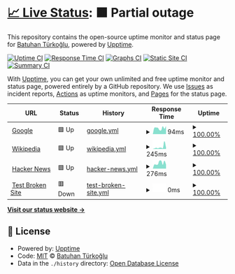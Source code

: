 # [📈 Live Status](https://demo.upptime.js.org): <!--live status--> **🟧 Partial outage**

This repository contains the open-source uptime monitor and status page for [Batuhan Türkoğlu](https://demo.upptime.js.org), powered by [Upptime](https://github.com/upptime/upptime).

[![Uptime CI](https://github.com/Batuhantrkgl/upptime/workflows/Uptime%20CI/badge.svg)](https://github.com/Batuhantrkgl/upptime/actions?query=workflow%3A%22Uptime+CI%22)
[![Response Time CI](https://github.com/Batuhantrkgl/upptime/workflows/Response%20Time%20CI/badge.svg)](https://github.com/Batuhantrkgl/upptime/actions?query=workflow%3A%22Response+Time+CI%22)
[![Graphs CI](https://github.com/Batuhantrkgl/upptime/workflows/Graphs%20CI/badge.svg)](https://github.com/Batuhantrkgl/upptime/actions?query=workflow%3A%22Graphs+CI%22)
[![Static Site CI](https://github.com/Batuhantrkgl/upptime/workflows/Static%20Site%20CI/badge.svg)](https://github.com/Batuhantrkgl/upptime/actions?query=workflow%3A%22Static+Site+CI%22)
[![Summary CI](https://github.com/Batuhantrkgl/upptime/workflows/Summary%20CI/badge.svg)](https://github.com/Batuhantrkgl/upptime/actions?query=workflow%3A%22Summary+CI%22)

With [Upptime](https://upptime.js.org), you can get your own unlimited and free uptime monitor and status page, powered entirely by a GitHub repository. We use [Issues](https://github.com/Batuhantrkgl/upptime/issues) as incident reports, [Actions](https://github.com/Batuhantrkgl/upptime/actions) as uptime monitors, and [Pages](https://demo.upptime.js.org) for the status page.

<!--start: status pages-->
<!-- This summary is generated by Upptime (https://github.com/upptime/upptime) -->
<!-- Do not edit this manually, your changes will be overwritten -->
<!-- prettier-ignore -->
| URL | Status | History | Response Time | Uptime |
| --- | ------ | ------- | ------------- | ------ |
| <img alt="" src="https://favicons.githubusercontent.com/www.google.com" height="13"> [Google](https://www.google.com) | 🟩 Up | [google.yml](https://github.com/batuhantrkgl/upptime/commits/HEAD/history/google.yml) | <details><summary><img alt="Response time graph" src="./graphs/google/response-time-week.png" height="20"> 94ms</summary><br><a href="https://alright-turkey.ck/history/google"><img alt="Response time 94" src="https://img.shields.io/endpoint?url=https%3A%2F%2Fraw.githubusercontent.com%2Fbatuhantrkgl%2Fupptime%2FHEAD%2Fapi%2Fgoogle%2Fresponse-time.json"></a><br><a href="https://alright-turkey.ck/history/google"><img alt="24-hour response time 84" src="https://img.shields.io/endpoint?url=https%3A%2F%2Fraw.githubusercontent.com%2Fbatuhantrkgl%2Fupptime%2FHEAD%2Fapi%2Fgoogle%2Fresponse-time-day.json"></a><br><a href="https://alright-turkey.ck/history/google"><img alt="7-day response time 94" src="https://img.shields.io/endpoint?url=https%3A%2F%2Fraw.githubusercontent.com%2Fbatuhantrkgl%2Fupptime%2FHEAD%2Fapi%2Fgoogle%2Fresponse-time-week.json"></a><br><a href="https://alright-turkey.ck/history/google"><img alt="30-day response time 94" src="https://img.shields.io/endpoint?url=https%3A%2F%2Fraw.githubusercontent.com%2Fbatuhantrkgl%2Fupptime%2FHEAD%2Fapi%2Fgoogle%2Fresponse-time-month.json"></a><br><a href="https://alright-turkey.ck/history/google"><img alt="1-year response time 94" src="https://img.shields.io/endpoint?url=https%3A%2F%2Fraw.githubusercontent.com%2Fbatuhantrkgl%2Fupptime%2FHEAD%2Fapi%2Fgoogle%2Fresponse-time-year.json"></a></details> | <details><summary><a href="https://alright-turkey.ck/history/google">100.00%</a></summary><a href="https://alright-turkey.ck/history/google"><img alt="All-time uptime 100.00%" src="https://img.shields.io/endpoint?url=https%3A%2F%2Fraw.githubusercontent.com%2Fbatuhantrkgl%2Fupptime%2FHEAD%2Fapi%2Fgoogle%2Fuptime.json"></a><br><a href="https://alright-turkey.ck/history/google"><img alt="24-hour uptime 100.00%" src="https://img.shields.io/endpoint?url=https%3A%2F%2Fraw.githubusercontent.com%2Fbatuhantrkgl%2Fupptime%2FHEAD%2Fapi%2Fgoogle%2Fuptime-day.json"></a><br><a href="https://alright-turkey.ck/history/google"><img alt="7-day uptime 100.00%" src="https://img.shields.io/endpoint?url=https%3A%2F%2Fraw.githubusercontent.com%2Fbatuhantrkgl%2Fupptime%2FHEAD%2Fapi%2Fgoogle%2Fuptime-week.json"></a><br><a href="https://alright-turkey.ck/history/google"><img alt="30-day uptime 100.00%" src="https://img.shields.io/endpoint?url=https%3A%2F%2Fraw.githubusercontent.com%2Fbatuhantrkgl%2Fupptime%2FHEAD%2Fapi%2Fgoogle%2Fuptime-month.json"></a><br><a href="https://alright-turkey.ck/history/google"><img alt="1-year uptime 100.00%" src="https://img.shields.io/endpoint?url=https%3A%2F%2Fraw.githubusercontent.com%2Fbatuhantrkgl%2Fupptime%2FHEAD%2Fapi%2Fgoogle%2Fuptime-year.json"></a></details>
| <img alt="" src="https://favicons.githubusercontent.com/en.wikipedia.org" height="13"> [Wikipedia](https://en.wikipedia.org) | 🟩 Up | [wikipedia.yml](https://github.com/batuhantrkgl/upptime/commits/HEAD/history/wikipedia.yml) | <details><summary><img alt="Response time graph" src="./graphs/wikipedia/response-time-week.png" height="20"> 245ms</summary><br><a href="https://alright-turkey.ck/history/wikipedia"><img alt="Response time 245" src="https://img.shields.io/endpoint?url=https%3A%2F%2Fraw.githubusercontent.com%2Fbatuhantrkgl%2Fupptime%2FHEAD%2Fapi%2Fwikipedia%2Fresponse-time.json"></a><br><a href="https://alright-turkey.ck/history/wikipedia"><img alt="24-hour response time 327" src="https://img.shields.io/endpoint?url=https%3A%2F%2Fraw.githubusercontent.com%2Fbatuhantrkgl%2Fupptime%2FHEAD%2Fapi%2Fwikipedia%2Fresponse-time-day.json"></a><br><a href="https://alright-turkey.ck/history/wikipedia"><img alt="7-day response time 245" src="https://img.shields.io/endpoint?url=https%3A%2F%2Fraw.githubusercontent.com%2Fbatuhantrkgl%2Fupptime%2FHEAD%2Fapi%2Fwikipedia%2Fresponse-time-week.json"></a><br><a href="https://alright-turkey.ck/history/wikipedia"><img alt="30-day response time 245" src="https://img.shields.io/endpoint?url=https%3A%2F%2Fraw.githubusercontent.com%2Fbatuhantrkgl%2Fupptime%2FHEAD%2Fapi%2Fwikipedia%2Fresponse-time-month.json"></a><br><a href="https://alright-turkey.ck/history/wikipedia"><img alt="1-year response time 245" src="https://img.shields.io/endpoint?url=https%3A%2F%2Fraw.githubusercontent.com%2Fbatuhantrkgl%2Fupptime%2FHEAD%2Fapi%2Fwikipedia%2Fresponse-time-year.json"></a></details> | <details><summary><a href="https://alright-turkey.ck/history/wikipedia">100.00%</a></summary><a href="https://alright-turkey.ck/history/wikipedia"><img alt="All-time uptime 100.00%" src="https://img.shields.io/endpoint?url=https%3A%2F%2Fraw.githubusercontent.com%2Fbatuhantrkgl%2Fupptime%2FHEAD%2Fapi%2Fwikipedia%2Fuptime.json"></a><br><a href="https://alright-turkey.ck/history/wikipedia"><img alt="24-hour uptime 100.00%" src="https://img.shields.io/endpoint?url=https%3A%2F%2Fraw.githubusercontent.com%2Fbatuhantrkgl%2Fupptime%2FHEAD%2Fapi%2Fwikipedia%2Fuptime-day.json"></a><br><a href="https://alright-turkey.ck/history/wikipedia"><img alt="7-day uptime 100.00%" src="https://img.shields.io/endpoint?url=https%3A%2F%2Fraw.githubusercontent.com%2Fbatuhantrkgl%2Fupptime%2FHEAD%2Fapi%2Fwikipedia%2Fuptime-week.json"></a><br><a href="https://alright-turkey.ck/history/wikipedia"><img alt="30-day uptime 100.00%" src="https://img.shields.io/endpoint?url=https%3A%2F%2Fraw.githubusercontent.com%2Fbatuhantrkgl%2Fupptime%2FHEAD%2Fapi%2Fwikipedia%2Fuptime-month.json"></a><br><a href="https://alright-turkey.ck/history/wikipedia"><img alt="1-year uptime 100.00%" src="https://img.shields.io/endpoint?url=https%3A%2F%2Fraw.githubusercontent.com%2Fbatuhantrkgl%2Fupptime%2FHEAD%2Fapi%2Fwikipedia%2Fuptime-year.json"></a></details>
| <img alt="" src="https://favicons.githubusercontent.com/news.ycombinator.com" height="13"> [Hacker News](https://news.ycombinator.com) | 🟩 Up | [hacker-news.yml](https://github.com/batuhantrkgl/upptime/commits/HEAD/history/hacker-news.yml) | <details><summary><img alt="Response time graph" src="./graphs/hacker-news/response-time-week.png" height="20"> 276ms</summary><br><a href="https://alright-turkey.ck/history/hacker-news"><img alt="Response time 276" src="https://img.shields.io/endpoint?url=https%3A%2F%2Fraw.githubusercontent.com%2Fbatuhantrkgl%2Fupptime%2FHEAD%2Fapi%2Fhacker-news%2Fresponse-time.json"></a><br><a href="https://alright-turkey.ck/history/hacker-news"><img alt="24-hour response time 269" src="https://img.shields.io/endpoint?url=https%3A%2F%2Fraw.githubusercontent.com%2Fbatuhantrkgl%2Fupptime%2FHEAD%2Fapi%2Fhacker-news%2Fresponse-time-day.json"></a><br><a href="https://alright-turkey.ck/history/hacker-news"><img alt="7-day response time 276" src="https://img.shields.io/endpoint?url=https%3A%2F%2Fraw.githubusercontent.com%2Fbatuhantrkgl%2Fupptime%2FHEAD%2Fapi%2Fhacker-news%2Fresponse-time-week.json"></a><br><a href="https://alright-turkey.ck/history/hacker-news"><img alt="30-day response time 276" src="https://img.shields.io/endpoint?url=https%3A%2F%2Fraw.githubusercontent.com%2Fbatuhantrkgl%2Fupptime%2FHEAD%2Fapi%2Fhacker-news%2Fresponse-time-month.json"></a><br><a href="https://alright-turkey.ck/history/hacker-news"><img alt="1-year response time 276" src="https://img.shields.io/endpoint?url=https%3A%2F%2Fraw.githubusercontent.com%2Fbatuhantrkgl%2Fupptime%2FHEAD%2Fapi%2Fhacker-news%2Fresponse-time-year.json"></a></details> | <details><summary><a href="https://alright-turkey.ck/history/hacker-news">100.00%</a></summary><a href="https://alright-turkey.ck/history/hacker-news"><img alt="All-time uptime 100.00%" src="https://img.shields.io/endpoint?url=https%3A%2F%2Fraw.githubusercontent.com%2Fbatuhantrkgl%2Fupptime%2FHEAD%2Fapi%2Fhacker-news%2Fuptime.json"></a><br><a href="https://alright-turkey.ck/history/hacker-news"><img alt="24-hour uptime 100.00%" src="https://img.shields.io/endpoint?url=https%3A%2F%2Fraw.githubusercontent.com%2Fbatuhantrkgl%2Fupptime%2FHEAD%2Fapi%2Fhacker-news%2Fuptime-day.json"></a><br><a href="https://alright-turkey.ck/history/hacker-news"><img alt="7-day uptime 100.00%" src="https://img.shields.io/endpoint?url=https%3A%2F%2Fraw.githubusercontent.com%2Fbatuhantrkgl%2Fupptime%2FHEAD%2Fapi%2Fhacker-news%2Fuptime-week.json"></a><br><a href="https://alright-turkey.ck/history/hacker-news"><img alt="30-day uptime 100.00%" src="https://img.shields.io/endpoint?url=https%3A%2F%2Fraw.githubusercontent.com%2Fbatuhantrkgl%2Fupptime%2FHEAD%2Fapi%2Fhacker-news%2Fuptime-month.json"></a><br><a href="https://alright-turkey.ck/history/hacker-news"><img alt="1-year uptime 100.00%" src="https://img.shields.io/endpoint?url=https%3A%2F%2Fraw.githubusercontent.com%2Fbatuhantrkgl%2Fupptime%2FHEAD%2Fapi%2Fhacker-news%2Fuptime-year.json"></a></details>
| <img alt="" src="https://favicons.githubusercontent.com/thissitedoesnotexist.koj.co" height="13"> [Test Broken Site](https://thissitedoesnotexist.koj.co) | 🟥 Down | [test-broken-site.yml](https://github.com/batuhantrkgl/upptime/commits/HEAD/history/test-broken-site.yml) | <details><summary><img alt="Response time graph" src="./graphs/test-broken-site/response-time-week.png" height="20"> 0ms</summary><br><a href="https://alright-turkey.ck/history/test-broken-site"><img alt="Response time 0" src="https://img.shields.io/endpoint?url=https%3A%2F%2Fraw.githubusercontent.com%2Fbatuhantrkgl%2Fupptime%2FHEAD%2Fapi%2Ftest-broken-site%2Fresponse-time.json"></a><br><a href="https://alright-turkey.ck/history/test-broken-site"><img alt="24-hour response time 0" src="https://img.shields.io/endpoint?url=https%3A%2F%2Fraw.githubusercontent.com%2Fbatuhantrkgl%2Fupptime%2FHEAD%2Fapi%2Ftest-broken-site%2Fresponse-time-day.json"></a><br><a href="https://alright-turkey.ck/history/test-broken-site"><img alt="7-day response time 0" src="https://img.shields.io/endpoint?url=https%3A%2F%2Fraw.githubusercontent.com%2Fbatuhantrkgl%2Fupptime%2FHEAD%2Fapi%2Ftest-broken-site%2Fresponse-time-week.json"></a><br><a href="https://alright-turkey.ck/history/test-broken-site"><img alt="30-day response time 0" src="https://img.shields.io/endpoint?url=https%3A%2F%2Fraw.githubusercontent.com%2Fbatuhantrkgl%2Fupptime%2FHEAD%2Fapi%2Ftest-broken-site%2Fresponse-time-month.json"></a><br><a href="https://alright-turkey.ck/history/test-broken-site"><img alt="1-year response time 0" src="https://img.shields.io/endpoint?url=https%3A%2F%2Fraw.githubusercontent.com%2Fbatuhantrkgl%2Fupptime%2FHEAD%2Fapi%2Ftest-broken-site%2Fresponse-time-year.json"></a></details> | <details><summary><a href="https://alright-turkey.ck/history/test-broken-site">100.00%</a></summary><a href="https://alright-turkey.ck/history/test-broken-site"><img alt="All-time uptime 100.00%" src="https://img.shields.io/endpoint?url=https%3A%2F%2Fraw.githubusercontent.com%2Fbatuhantrkgl%2Fupptime%2FHEAD%2Fapi%2Ftest-broken-site%2Fuptime.json"></a><br><a href="https://alright-turkey.ck/history/test-broken-site"><img alt="24-hour uptime 100.00%" src="https://img.shields.io/endpoint?url=https%3A%2F%2Fraw.githubusercontent.com%2Fbatuhantrkgl%2Fupptime%2FHEAD%2Fapi%2Ftest-broken-site%2Fuptime-day.json"></a><br><a href="https://alright-turkey.ck/history/test-broken-site"><img alt="7-day uptime 100.00%" src="https://img.shields.io/endpoint?url=https%3A%2F%2Fraw.githubusercontent.com%2Fbatuhantrkgl%2Fupptime%2FHEAD%2Fapi%2Ftest-broken-site%2Fuptime-week.json"></a><br><a href="https://alright-turkey.ck/history/test-broken-site"><img alt="30-day uptime 100.00%" src="https://img.shields.io/endpoint?url=https%3A%2F%2Fraw.githubusercontent.com%2Fbatuhantrkgl%2Fupptime%2FHEAD%2Fapi%2Ftest-broken-site%2Fuptime-month.json"></a><br><a href="https://alright-turkey.ck/history/test-broken-site"><img alt="1-year uptime 100.00%" src="https://img.shields.io/endpoint?url=https%3A%2F%2Fraw.githubusercontent.com%2Fbatuhantrkgl%2Fupptime%2FHEAD%2Fapi%2Ftest-broken-site%2Fuptime-year.json"></a></details>

<!--end: status pages-->

[**Visit our status website →**](https://demo.upptime.js.org)

## 📄 License

- Powered by: [Upptime](https://github.com/upptime/upptime)
- Code: [MIT](./LICENSE) © [Batuhan Türkoğlu](https://demo.upptime.js.org)
- Data in the `./history` directory: [Open Database License](https://opendatacommons.org/licenses/odbl/1-0/)
